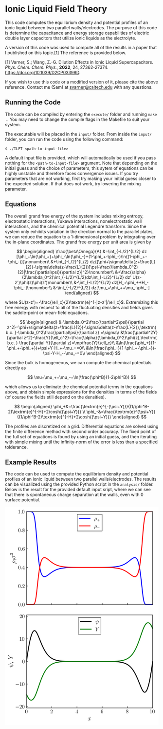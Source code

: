 # Ionic Liquid Field Theory

This code computes the equilibrium density and potential profiles of an ionic liquid between two parallel walls/electrodes. The purpose of this code is determine the capacitance and energy storage capabilities of electric double layer capacitors that utilize ionic liquids as the electrolyte.

A version of this code was used to compute all of the results in a paper that I published on this topic.[1] The reference is provided below.

[1] Varner, S.; Wang, Z.-G. Dilution Effects in Ionic Liquid Supercapacitors. *Phys. Chem. Chem. Phys.*, **2022**, 24, 27362-27374. https://doi.org/10.1039/D2CP03398D.

If you wish to use this code or a modified version of it, please cite the above reference. Contact me (Sam) at svarner@caltech.edu with any questions.

## Running the Code

The code can be compiled by entering the ```execute/``` folder and running ```make .```. You may need to change the compile flags in the Makefile to suit your system.

The executable will be placed in the ```input/``` folder. From inside the ```input/``` folder, you can run the code using the following command:

```
$ ./ILFT <path-to-input-file>
```

A default input file is provided, which will automatically be used if you pass nothing for the ```<path-to-input-file>``` argument. Note that depending on the initial guess and the choice of parameters, this sytem of equations can be highly unstable and therefore faces convergence issues. If you try parameters that are not working, first try making your initial guess closer to the expected solution. If that does not work, try lowering the mixing parameter.

## Equations

The overall grand free energy of the system includes mixing entropy, electrostatic interactions, Yukawa interactions, nonelectrostatic wall interactions, and the chemical potential Legendre transform. Since the system only exhibits variation in the direction normal to the parallel plates, we can reduce the equation to a 1-dimensional problem by integrating over the in-plane coordinates. The grand free energy per unit area is given by

$$
\begin{aligned}
     \frac{\beta\Omega}{A} &=\int_{-L/2}^{L/2} dz [\phi_+\ln{\phi_+}+\phi_-\ln{\phi_-}+(1-\phi_+-\phi_-)\ln{(1-\phi_+-\phi_-)}]\nonumber\\
     &+\int_{-L/2}^{L/2} dz{[\phi+\sigma\delta(z+\frac{L}{2})-\sigma\delta(z-\frac{L}{2})]\psi-\frac{\lambda_0^2}{2}|\frac{\partial\psi}{\partial z}|^2}\nonumber\\
     &+\frac{\alpha}{2\lambda_0^2}\int_{-L/2}^{L/2}dz\int_{-L/2}^{L/2} dz' U(z-z')\phi(z)\phi(z')\nonumber\\
     &-\int_{-L/2}^{L/2} dz[H_+\phi_++H_-\phi_-]\nonumber\\
     &-\int_{-L/2}^{L/2} dz[\mu_+\phi_++\mu_-\phi_-]
\end{aligned}
$$

where $U(z-z')=-\frac{\ell_c}{2}\textrm{e}^{-|z-z'|/\ell_c}$. Extremizing this free energy with respect to all of the fluctuating densities and fields gives the saddle-point or mean-field equations. 

$$
\begin{aligned}
    &-\lambda_0^2\frac{\partial^2\psi}{\partial z^2}=\phi+\sigma\delta(z+\frac{L}{2})-\sigma\delta(z-\frac{L}{2}),\textrm{ b.c. }-\lambda_0^2\frac{\partial\psi}{\partial z} =\sigma\\
    &\frac{\partial^2Y}{\partial z^2}-\frac{Y}{\ell_c^2}=\frac{\alpha}{\lambda_0^2}\phi(z),\textrm{ b.c. } \frac{\partial Y}{\partial z}=\mp\frac{Y}{\ell_c}\\
    &\ln(\frac{\phi_+}{1-\phi_+-\phi_+})+\psi+Y-H_+-\mu_+=0\\
    &\ln(\frac{\phi_-}{1-\phi_+-\phi_-})-\psi-Y-H_--\mu_-=0\\
\end{aligned}
$$

Since the bulk is homogeneous, we can compute the chemical potentials directly as

$$
\mu=\mu_+=\mu_-=\ln(\frac{\phi^B}{1-2\phi^B})
$$

which allows us to eliminate the chemical potential terms in the equations above, and obtain simple expressions for the densities in terms of the fields (of course the fields still depend on the densities).

$$
\begin{aligned}
    \phi_+&=\frac{\textrm{e}^{-(\psi+Y)}}{(1/\phi^B-2)\textrm{e}^{-H}+2\cosh{(\psi+Y)}} \\
    \phi_-&=\frac{\textrm{e}^{\psi+Y}}{(1/\phi^B-2)\textrm{e}^{-H}+2\cosh{(\psi+Y)}}
\end{aligned}
$$

The profiles are discretized on a grid. Differential equations are solved using the finite difference method with second order accuracy. The fixed point of the full set of equations is found by using an initial guess, and then iterating with simple mixing until the infinity-norm of the error is less than a specified tolderance.

## Example Results

The code can be used to compute the equilibrium density and potential profiles of an ionic liquid between two parallel walls/electrodes. The results can be visualized using the provided Python script in the `analysis/` folder. Below is the result for the provided default input sript, where we can see that there is spontaneous charge separation at the walls, even with 0 surface potential.

![Example Result](analysis/profiles.png)
